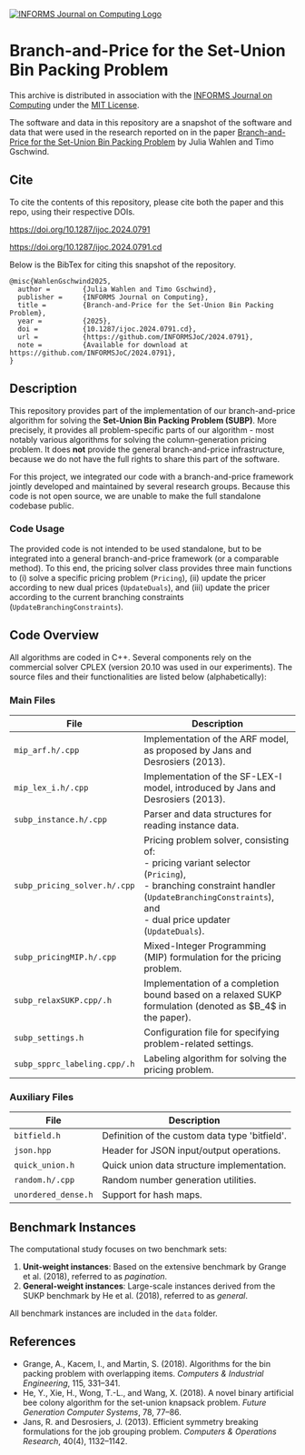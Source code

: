 [![INFORMS Journal on Computing Logo](https://INFORMSJoC.github.io/logos/INFORMS_Journal_on_Computing_Header.jpg)](https://pubsonline.informs.org/journal/ijoc)

# Branch-and-Price for the Set-Union Bin Packing Problem

This archive is distributed in association with the [INFORMS Journal on
Computing](https://pubsonline.informs.org/journal/ijoc) under the [MIT License](LICENSE).

The software and data in this repository are a snapshot of the software and data
that were used in the research reported on in the paper 
[Branch-and-Price for the Set-Union Bin Packing Problem](https://doi.org/10.1287/ijoc.2024.0791) by Julia Wahlen and Timo Gschwind. 


## Cite

To cite the contents of this repository, please cite both the paper and this repo, using their respective DOIs.

https://doi.org/10.1287/ijoc.2024.0791

https://doi.org/10.1287/ijoc.2024.0791.cd

Below is the BibTex for citing this snapshot of the repository.

```
@misc{WahlenGschwind2025,
  author =        {Julia Wahlen and Timo Gschwind},
  publisher =     {INFORMS Journal on Computing},
  title =         {Branch-and-Price for the Set-Union Bin Packing Problem},
  year =          {2025},
  doi =           {10.1287/ijoc.2024.0791.cd},
  url =           {https://github.com/INFORMSJoC/2024.0791},
  note =          {Available for download at https://github.com/INFORMSJoC/2024.0791},
}  
```

## Description

This repository provides part of the implementation of our branch-and-price algorithm for solving the **Set-Union Bin Packing Problem (SUBP)**.
More precisely, it provides all problem-specific parts of our algorithm - most notably various algorithms for solving the column-generation pricing problem.
It does **not** provide the general branch-and-price infrastructure, because we do not have the full rights to share this part of the software.

For this project, we integrated our code with a branch-and-price framework jointly developed and maintained by several research groups. 
Because this code is not open source, we are unable to make the full standalone codebase public.

### Code Usage

The provided code is not intended to be used standalone, but to be integrated into a general branch-and-price framework (or a comparable method).
To this end, the pricing solver class provides three main functions to (i) solve a specific pricing problem (`Pricing`), (ii) update the pricer according to new dual prices (`UpdateDuals`), and (iii) update the pricer according to the current branching constraints (`UpdateBranchingConstraints`).


## Code Overview

All algorithms are coded in C++. Several components rely on the commercial solver CPLEX (version 20.10 was used in our experiments). 
The source files and their functionalities are listed below (alphabetically):

### Main Files

| File | Description |
|------|-------------|
| `mip_arf.h/.cpp` | Implementation of the ARF model, as proposed by Jans and Desrosiers (2013). |
| `mip_lex_i.h/.cpp` | Implementation of the SF-LEX-I model, introduced by Jans and Desrosiers (2013). |   
| `subp_instance.h/.cpp` | Parser and data structures for reading instance data. |
| `subp_pricing_solver.h/.cpp` | Pricing problem solver, consisting of:<br> - pricing variant selector (`Pricing`), <br> - branching constraint handler (`UpdateBranchingConstraints`), and <br> - dual price updater (`UpdateDuals`). |
| `subp_pricingMIP.h/.cpp` | Mixed-Integer Programming (MIP) formulation for the pricing problem. |
| `subp_relaxSUKP.cpp/.h` | Implementation of a completion bound based on a relaxed SUKP formulation (denoted as \$B_4\$ in the paper). |
| `subp_settings.h` | Configuration file for specifying problem-related settings. |
| `subp_spprc_labeling.cpp/.h` | Labeling algorithm for solving the pricing problem. |

### Auxiliary Files

| File | Description |
|------|-------------|
| `bitfield.h` | Definition of the custom data type 'bitfield'. |
| `json.hpp` | Header for JSON input/output operations. |
| `quick_union.h` | Quick union data structure implementation. |
| `random.h/.cpp` | Random number generation utilities. |
| `unordered_dense.h` | Support for hash maps. |



## Benchmark Instances

The computational study focuses on two benchmark sets:

1. **Unit-weight instances**: Based on the extensive benchmark by Grange et al. (2018), referred to as *pagination*.
2. **General-weight instances**: Large-scale instances derived from the SUKP benchmark by He et al. (2018), referred to as *general*.

All benchmark instances are included in the `data` folder.

## References

- Grange, A., Kacem, I., and Martin, S. (2018). Algorithms for the bin packing problem with overlapping items. *Computers & Industrial Engineering*, 115, 331–341.
- He, Y., Xie, H., Wong, T.-L., and Wang, X. (2018). A novel binary artificial bee colony algorithm for the set-union knapsack problem. *Future Generation Computer Systems*, 78, 77–86.
- Jans, R. and Desrosiers, J. (2013). Efficient symmetry breaking formulations for the job grouping problem. *Computers & Operations Research*, 40(4), 1132–1142.
